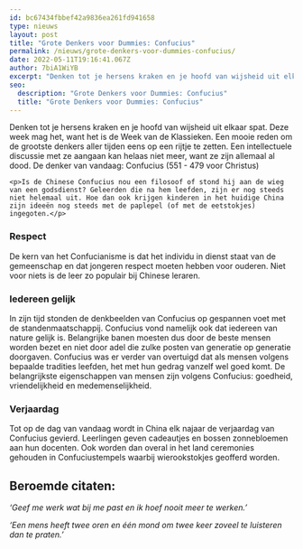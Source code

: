 ```yaml
---
id: bc67434fbbef42a9836ea261fd941658
type: nieuws
layout: post
title: "Grote Denkers voor Dummies: Confucius"
permalink: /nieuws/grote-denkers-voor-dummies-confucius/
date: 2022-05-11T19:16:41.067Z
author: 7biA1WiYB
excerpt: "Denken tot je hersens kraken en je hoofd van wijsheid uit elkaar spat. Deze week mag het, want het is de Week van de Klassieken. Een mooie reden om de grootste denkers aller tijden eens op een rijtje te zetten. Een intellectuele discussie met ze aangaan kan helaas niet meer, want ze zijn allemaal al dood. De denker van vandaag: Confucius (551 - 479 voor Christus)  "
seo:
  description: "Grote Denkers voor Dummies: Confucius"
  title: "Grote Denkers voor Dummies: Confucius"
---
```

Denken tot je hersens kraken en je hoofd van wijsheid uit elkaar spat. Deze week mag het, want het is de Week van de Klassieken. Een mooie reden om de grootste denkers aller tijden eens op een rijtje te zetten. Een intellectuele discussie met ze aangaan kan helaas niet meer, want ze zijn allemaal al dood. De denker van vandaag: Confucius (551 - 479 voor Christus)  

    <p>Is de Chinese Confucius nou een filosoof of stond hij aan de wieg van een godsdienst? Geleerden die na hem leefden, zijn er nog steeds niet helemaal uit. Hoe dan ook krijgen kinderen in het huidige China zijn ideeën nog steeds met de paplepel (of met de eetstokjes) ingegoten.</p>
<h3>Respect</h3>
<p>De kern van het Confucianisme is dat het individu in dienst staat van de gemeenschap en dat jongeren respect moeten hebben voor ouderen. Niet voor niets is de leer zo populair bij Chinese leraren.</p>
<h3>Iedereen gelijk</h3>
<p>In zijn tijd stonden de denkbeelden van Confucius op gespannen voet met de standenmaatschappij. Confucius vond namelijk ook dat iedereen van nature gelijk is. Belangrijke banen moesten dus door de beste mensen worden bezet en niet door adel die zulke posten van generatie op generatie doorgaven. Confucius was er verder van overtuigd dat als mensen volgens bepaalde tradities leefden, het met hun gedrag vanzelf wel goed komt. De belangrijkste eigenschappen van mensen zijn volgens Confucius: goedheid, vriendelijkheid en medemenselijkheid.</p>
<h3>Verjaardag</h3>
<p>Tot op de dag van vandaag wordt in China elk najaar de verjaardag van Confucius gevierd. Leerlingen geven cadeautjes en bossen zonnebloemen aan hun docenten. Ook worden dan overal in het land ceremonies gehouden in Confuciustempels waarbij wierookstokjes geofferd worden.</p>
<h2>Beroemde citaten:</h2>
<p><em>‘Geef me werk wat bij me past en ik hoef nooit meer te werken.’</em></p>
<p><em>‘Een mens heeft twee oren en één mond om twee keer zoveel te luisteren dan te praten.’</em></p>  
